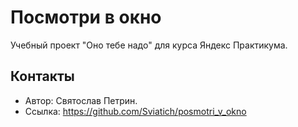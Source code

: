 # Посмотри в окно
Учебный проект "Оно тебе надо" для курса Яндекс Практикума.

## Контакты
* Автор: Святослав Петрин.
* Ссылка: https://github.com/Sviatich/posmotri_v_okno